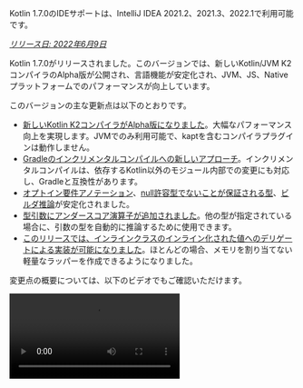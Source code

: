 [//]: # (title: Kotlin 1.7.0の新機能)

<tldr>
   <p>Kotlin 1.7.0のIDEサポートは、IntelliJ IDEA 2021.2、2021.3、2022.1で利用可能です。</p>
</tldr>

_[リリース日: 2022年6月9日](releases.md#release-details)_

Kotlin 1.7.0がリリースされました。このバージョンでは、新しいKotlin/JVM K2コンパイラのAlpha版が公開され、言語機能が安定化され、JVM、JS、Nativeプラットフォームでのパフォーマンスが向上しています。

このバージョンの主な更新点は以下のとおりです。

*   [新しいKotlin K2コンパイラがAlpha版になりました](#new-kotlin-k2-compiler-for-the-jvm-in-alpha)。大幅なパフォーマンス向上を実現します。JVMでのみ利用可能で、kaptを含むコンパイラプラグインは動作しません。
*   [Gradleのインクリメンタルコンパイルへの新しいアプローチ](#a-new-approach-to-incremental-compilation)。インクリメンタルコンパイルは、依存するKotlin以外のモジュール内部での変更にも対応し、Gradleと互換性があります。
*   [オプトイン要件アノテーション](#stable-opt-in-requirements)、[null許容型でないことが保証される型](#stable-definitely-non-nullable-types)、[ビルダ推論](#stable-builder-inference)が安定化されました。
*   [型引数にアンダースコア演算子が追加されました](#underscore-operator-for-type-arguments)。他の型が指定されている場合に、引数の型を自動的に推論するために使用できます。
*   [このリリースでは、インラインクラスのインライン化された値へのデリゲートによる実装が可能になりました](#allow-implementation-by-delegation-to-an-inlined-value-of-an-inline-class)。ほとんどの場合、メモリを割り当てない軽量なラッパーを作成できるようになりました。

変更点の概要については、以下のビデオでもご確認いただけます。

<video src="https://www.youtube.com/v/54WEfLKtCGk" title="Kotlin 1.7.0の新機能"/>

## JVM向け新しいKotlin K2コンパイラのAlpha版

このKotlinリリースでは、新しいKotlin K2コンパイラの**Alpha**版が導入されます。新しいコンパイラは、新しい言語機能の開発を加速し、Kotlinがサポートするすべてのプラットフォームを統一し、パフォーマンス向上をもたらし、コンパイラ拡張のためのAPIを提供することを目的としています。

弊社の新しいコンパイラとその利点について、すでに詳細な説明を公開しています。

*   [新しいKotlinコンパイラへの道](https://www.youtube.com/watch?v=iTdJJq_LyoY)
*   [K2コンパイラ: トップダウンビュー](https://www.youtube.com/watch?v=db19VFLZqJM)

弊社の新しいK2コンパイラのAlpha版では、主にパフォーマンス向上に注力したため、JVMプロジェクトでのみ動作することに注意してください。Kotlin/JS、Kotlin/Native、またはその他のマルチプラットフォームプロジェクトはサポートしておらず、[kapt](kapt.md)を含むどのコンパイラプラグインも動作しません。

弊社のベンチマークでは、社内プロジェクトで優れた結果が示されています。

| プロジェクト       | 現在のKotlinコンパイラのパフォーマンス | 新しいK2 Kotlinコンパイラのパフォーマンス | パフォーマンス向上率 |
|---------------|-------------------------------------|------------------------------------|-------------------|
| Kotlin        | 2.2 KLOC/s                          | 4.8 KLOC/s                         | ~ x2.2            |
| YouTrack      | 1.8 KLOC/s                          | 4.2 KLOC/s                         | ~ x2.3            |
| IntelliJ IDEA | 1.8 KLOC/s                          | 3.9 KLOC/s                         | ~ x2.2            |
| Space         | 1.2 KLOC/s                          | 2.8 KLOC/s                         | ~ x2.3            |

> KLOC/sのパフォーマンス数値は、コンパイラが1秒あたりに処理するコードの千行単位の数値を表します。
>
> {style="tip"}

JVMプロジェクトでパフォーマンス向上を確認し、古いコンパイラのパフォーマンスと比較できます。Kotlin K2コンパイラを有効にするには、以下のコンパイラオプションを使用します。

```bash
-Xuse-k2
```

また、K2コンパイラには[多数のバグ修正が含まれています](https://youtrack.jetbrains.com/issues/KT?q=tag:%20FIR-preview-qa%20%23Resolved)。このリストにある**State: Open** (オープン状態) の問題も、実際にはK2で修正されています。

今後のKotlinリリースでは、K2コンパイラの安定性が向上し、さらなる機能が提供される予定ですので、ご期待ください！

Kotlin K2コンパイラでパフォーマンスの問題に直面した場合は、[課題トラッカーに報告してください](https://kotl.in/issue)。

## 言語

Kotlin 1.7.0では、デリゲートによる実装のサポートと、型引数用の新しいアンダースコア演算子が導入されました。また、以前のリリースでプレビュー版として導入されたいくつかの言語機能が安定化されました。

*   [インラインクラスのインライン化された値へのデリゲートによる実装](#allow-implementation-by-delegation-to-an-inlined-value-of-an-inline-class)
*   [型引数にアンダースコア演算子](#underscore-operator-for-type-arguments)
*   [ビルダ推論の安定化](#stable-builder-inference)
*   [オプトイン要件の安定化](#stable-opt-in-requirements)
*   [null許容型でないことが保証される型の安定化](#stable-definitely-non-nullable-types)

### インラインクラスのインライン化された値へのデリゲートによる実装を許可

値やクラスインスタンスの軽量なラッパーを作成したい場合、すべてのインターフェースメソッドを手動で実装する必要がありました。デリゲートによる実装はこの問題を解決しますが、1.7.0以前ではインラインクラスでは動作しませんでした。この制限が削除されたため、ほとんどの場合、メモリを割り当てない軽量なラッパーを作成できるようになりました。

```kotlin
interface Bar {
    fun foo() = "foo"
}

@JvmInline
value class BarWrapper(val bar: Bar): Bar by bar

fun main() {
    val bw = BarWrapper(object: Bar {})
    println(bw.foo())
}
```

### 型引数にアンダースコア演算子

Kotlin 1.7.0では、型引数にアンダースコア演算子`_`が導入されました。他の型が指定されている場合に、型引数を自動的に推論するために使用できます。

```kotlin
abstract class SomeClass<T> {
    abstract fun execute(): T
}

class SomeImplementation : SomeClass<String>() {
    override fun execute(): String = "Test"
}

class OtherImplementation : SomeClass<Int>() {
    override fun execute(): Int = 42
}

object Runner {
    inline fun <reified S: SomeClass<T>, T> run(): T {
        return S::class.java.getDeclaredConstructor().newInstance().execute()
    }
}

fun main() {
    // SomeImplementationがSomeClass<String>を継承しているため、TはStringと推論される
    val s = Runner.run<SomeImplementation, _>()
    assert(s == "Test")

    // OtherImplementationがSomeClass<Int>を継承しているため、TはIntと推論される
    val n = Runner.run<OtherImplementation, _>()
    assert(n == 42)
}
```

> 変数リストのどの位置でもアンダースコア演算子を使用して、型引数を推論できます。
>
{style="note"}

### ビルダ推論の安定化

ビルダ推論は、ジェネリックビルダ関数を呼び出す際に役立つ特殊な型の型推論です。ラムダ引数内の他の呼び出しに関する型情報を使用して、呼び出しの型引数をコンパイラが推論するのを助けます。

1.7.0以降、`-Xenable-builder-inference`コンパイラオプションを指定しなくても、通常の型推論が型に関する十分な情報を取得できない場合、ビルダ推論は自動的に有効化されます。このオプションは[1.6.0で導入されました](whatsnew16.md#changes-to-builder-inference)。

[カスタムジェネリックビルダの書き方](using-builders-with-builder-inference.md)をご覧ください。

### オプトイン要件の安定化

[オプトイン要件](opt-in-requirements.md)は[安定版](components-stability.md)となり、追加のコンパイラ設定は不要になりました。

1.7.0より前では、オプトイン機能自体が警告を回避するために`-opt-in=kotlin.RequiresOptIn`引数を必要としていました。これは不要になりましたが、引き続き`-opt-in`コンパイラ引数を使用して、他のアノテーションや[モジュール](opt-in-requirements.md#opt-in-a-module)をオプトインすることができます。

### null許容型でないことが保証される型の安定化

Kotlin 1.7.0では、null許容型でないことが保証される型は[安定版](components-stability.md)に昇格しました。これらは、ジェネリックなJavaクラスやインターフェースを拡張する際に、より良い相互運用性を提供します。

新しい構文`T & Any`を使用すると、使用箇所でジェネリック型パラメータをnull許容型でないことが保証される型としてマークできます。この構文形式は[交差型](https://en.wikipedia.org/wiki/Intersection_type)の表記法に由来しており、`&`の左側にnull許容上限を持つ型パラメータ、右側にnull許容型でない`Any`がある場合に限定されます。

```kotlin
fun <T> elvisLike(x: T, y: T & Any): T & Any = x ?: y

fun main() {
    // OK
    elvisLike<String>("", "").length
    // Error: 'null' cannot be a value of a non-null type
    elvisLike<String>("", null).length

    // OK
    elvisLike<String?>(null, "").length
    // Error: 'null' cannot be a value of a non-null type
    elvisLike<String?>(null, null).length
}
```

null許容型でないことが保証される型の詳細については、[こちらのKEEP](https://github.com/Kotlin/KEEP/blob/master/proposals/definitely-non-nullable-types.md)をご覧ください。

## Kotlin/JVM

このリリースでは、Kotlin/JVMコンパイラのパフォーマンス向上と新しいコンパイラオプションがもたらされます。さらに、関数型インターフェースのコンストラクタへの呼び出し可能参照が安定版になりました。1.7.0以降、Kotlin/JVMコンパイルのデフォルトのターゲットバージョンは`1.8`であることに注意してください。

*   [コンパイラのパフォーマンス最適化](#compiler-performance-optimizations)
*   [新しいコンパイラオプション `-Xjdk-release`](#new-compiler-option-xjdk-release)
*   [関数型インターフェースのコンストラクタへの呼び出し可能参照の安定化](#stable-callable-references-to-functional-interface-constructors)
*   [JVMターゲットバージョン1.6の削除](#removed-jvm-target-version-1-6)

### コンパイラのパフォーマンス最適化

Kotlin 1.7.0では、Kotlin/JVMコンパイラのパフォーマンスが向上しています。弊社のベンチマークによると、コンパイル時間はKotlin 1.6.0と比較して[平均10%短縮されました](https://youtrack.jetbrains.com/issue/KT-48233/Switching-to-JVM-IR-backend-increases-compilation-time-by-more-t#focus=Comments-27-6114542.0-0)。例えば、[kotlinx.htmlを使用するプロジェクト](https://youtrack.jetbrains.com/issue/KT-51416/Compilation-of-kotlinx-html-DSL-should-still-be-faster)のように、インライン関数の使用が多いプロジェクトでは、バイトコードの後処理の改善によりコンパイルが速くなります。

### 新しいコンパイラオプション: -Xjdk-release

Kotlin 1.7.0では、新しいコンパイラオプション`-Xjdk-release`が導入されます。このオプションは[javacのコマンドライン`--release`オプション](http://openjdk.java.net/jeps/247)と似ています。`-Xjdk-release`オプションは、ターゲットバイトコードバージョンを制御し、クラスパス内のJDKのAPIを指定されたJavaバージョンに制限します。例えば、`kotlinc -Xjdk-release=1.8`を使用すると、依存関係にあるJDKがバージョン9以上であっても`java.lang.Module`を参照できなくなります。

> このオプションは、すべてのJDKディストリビューションに対して[有効であることが保証されていません](https://youtrack.jetbrains.com/issue/KT-29974)。
>
{style="note"}

[こちらのYouTrackチケット](https://youtrack.jetbrains.com/issue/KT-29974/Add-a-compiler-option-Xjdk-release-similar-to-javac-s-release-to)でフィードバックをお寄せください。

### 関数型インターフェースのコンストラクタへの呼び出し可能参照の安定化

関数型インターフェースのコンストラクタへの[呼び出し可能参照](reflection.md#callable-references)は[安定版](components-stability.md)になりました。[コンストラクタ関数を持つインターフェースから関数型インターフェースへ、呼び出し可能参照を使用して移行する方法](fun-interfaces.md#migration-from-an-interface-with-constructor-function-to-a-functional-interface)をご覧ください。

見つかった問題は[YouTrack](https://youtrack.jetbrains.com/newissue?project=kt)にご報告ください。

### JVMターゲットバージョン1.6の削除

Kotlin/JVMコンパイルのデフォルトのターゲットバージョンは`1.8`です。`1.6`ターゲットは削除されました。

JVMターゲット1.8以降に移行してください。JVMターゲットバージョンの更新方法については、以下をご覧ください。

*   [Gradle](gradle-compiler-options.md#attributes-specific-to-jvm)
*   [Maven](maven.md#attributes-specific-to-jvm)
*   [コマンドラインコンパイラ](compiler-reference.md#jvm-target-version)

## Kotlin/Native

Kotlin 1.7.0には、Objective-CおよびSwiftとの相互運用性の変更、以前のリリースで導入された機能の安定化が含まれています。また、新しいメモリマネージャーのパフォーマンス向上とその他の更新ももたらされます。

*   [新しいメモリマネージャーのパフォーマンス向上](#performance-improvements-for-the-new-memory-manager)
*   [JVMおよびJS IRバックエンドとの統一されたコンパイラプラグインABI](#unified-compiler-plugin-abi-with-jvm-and-js-ir-backends)
*   [スタンドアロンAndroid実行可能ファイルのサポート](#support-for-standalone-android-executables)
*   [Swift async/awaitとの相互運用: KotlinUnitの代わりにVoidを返す](#interop-with-swift-async-await-returning-void-instead-of-kotlinunit)
*   [Objective-Cブリッジを介した未宣言例外の禁止](#prohibited-undeclared-exceptions-through-objective-c-bridges)
*   [CocoaPods統合の改善](#improved-cocoapods-integration)
*   [Kotlin/NativeコンパイラのダウンロードURLの上書き](#overriding-the-kotlin-native-compiler-download-url)

### 新しいメモリマネージャーのパフォーマンス向上

> 新しいKotlin/Nativeメモリマネージャーは[Alpha版](components-stability.md)です。
> 将来的に非互換な変更が加えられたり、手動での移行が必要になったりする可能性があります。
> [YouTrack](https://youtrack.jetbrains.com/issue/KT-48525)でのフィードバックをいただければ幸いです。
>
{style="note"}

新しいメモリマネージャーはまだAlpha版ですが、[安定版](components-stability.md)になる途上にあります。このリリースでは、新しいメモリマネージャー、特にガベージコレクション (GC) のパフォーマンスが大幅に向上しています。特に、[1.6.20で導入された](whatsnew1620.md)スウィープフェーズの並行実装がデフォルトで有効になりました。これにより、アプリケーションがGCのために一時停止する時間を短縮できます。新しいGCスケジューラは、特に大規模なヒープにおいて、GCの頻度をより適切に選択します。

また、デバッグバイナリを特に最適化し、メモリマネージャーの実装コードで適切な最適化レベルとリンク時最適化が使用されるようにしました。これにより、弊社のベンチマークではデバッグバイナリの実行時間が約30%改善されました。

プロジェクトで新しいメモリマネージャーを試してその動作を確認し、[YouTrack](https://youtrack.jetbrains.com/issue/KT-48525)でフィードバックをお寄せください。

### JVMおよびJS IRバックエンドとの統一されたコンパイラプラグインABI

Kotlin 1.7.0以降、Kotlin Multiplatform Gradleプラグインは、Kotlin/Native用の組み込み可能なコンパイラJARをデフォルトで使用します。この[機能は1.6.0で実験的として発表されました](whatsnew16.md#unified-compiler-plugin-abi-with-jvm-and-js-ir-backends)が、現在は安定版となり、使用準備が整っています。

この改善は、コンパイラプラグイン開発体験を向上させるため、ライブラリ開発者にとって非常に便利です。このリリース以前は、Kotlin/Native用に個別のアーティファクトを提供する必要がありましたが、現在はNativeおよびその他のサポートされるプラットフォームで同じコンパイラプラグインアーティファクトを使用できます。

> この機能は、プラグイン開発者が既存のプラグインに対して移行手順を踏む必要がある場合があります。
>
> アップデートに向けてプラグインを準備する方法については、[こちらのYouTrack課題](https://youtrack.jetbrains.com/issue/KT-48595)をご覧ください。
>
{style="warning"}

### スタンドアロンAndroid実行可能ファイルのサポート

Kotlin 1.7.0は、Android Nativeターゲット用の標準の実行可能ファイルを生成するための完全なサポートを提供します。これは[1.6.20で導入されました](whatsnew1620.md#support-for-standalone-android-executables)が、現在はデフォルトで有効になっています。

Kotlin/Nativeが共有ライブラリを生成していた以前の動作に戻したい場合は、以下の設定を使用します。

```kotlin
binaryOptions["androidProgramType"] = "nativeActivity"
```

### Swift async/awaitとの相互運用: KotlinUnitの代わりにVoidを返す

Kotlinの`suspend`関数は、Swiftで`KotlinUnit`の代わりに`Void`型を返すようになりました。これは、Swiftの`async`/`await`との相互運用性が向上した結果です。この機能は[1.6.20で導入されました](whatsnew1620.md#interop-with-swift-async-await-returning-void-instead-of-kotlinunit)が、このリリースではこの動作がデフォルトで有効になっています。

このような関数に適切な型を返すために、`kotlin.native.binary.unitSuspendFunctionObjCExport=proper`プロパティを使用する必要はなくなりました。

### Objective-Cブリッジを介した未宣言例外の禁止

KotlinコードをSwift/Objective-Cコードから呼び出す場合（またはその逆）、そのコードが例外をスローすると、例外が発生したコードで処理されるべきです。ただし、適切な変換（例えば、`@Throws`アノテーションの使用など）を伴う言語間で例外転送を明示的に許可している場合は別です。

以前のKotlinには、未宣言の例外が一部のケースで意図せずある言語から別の言語に「リーク」するという動作がありました。Kotlin 1.7.0ではその問題が修正され、現在はそのようなケースではプログラムが終了します。

したがって、例えばKotlinに`{ throw Exception() }`ラムダがあり、それをSwiftから呼び出す場合、Kotlin 1.7.0では例外がSwiftコードに到達するとすぐに終了します。以前のKotlinバージョンでは、そのような例外がSwiftコードにリークする可能性がありました。

`@Throws`アノテーションは以前と同様に動作します。

### CocoaPods統合の改善

Kotlin 1.7.0以降、プロジェクトにCocoaPodsを統合したい場合でも、`cocoapods-generate`プラグインをインストールする必要がなくなりました。

以前は、CocoaPodsを使用するため、例えばKotlin Multiplatform Mobileプロジェクトで[iOSの依存関係](https://www.jetbrains.com/help/kotlin-multiplatform-dev/multiplatform-ios-dependencies.html#with-cocoapods)を処理するために、CocoaPods依存関係マネージャーと`cocoapods-generate`プラグインの両方をインストールする必要がありました。

これでCocoaPods統合のセットアップが容易になり、`cocoapods-generate`がRuby 3以降にインストールできない問題も解決されました。Apple M1でより良く動作する最新のRubyバージョンもサポートされています。

[初期のCocoaPods統合](https://www.jetbrains.com/help/kotlin-multiplatform-dev/multiplatform-cocoapods-overview.html#set-up-an-environment-to-work-with-cocoapods)のセットアップ方法をご覧ください。

### Kotlin/NativeコンパイラのダウンロードURLの上書き

Kotlin 1.7.0以降、Kotlin/NativeコンパイラのダウンロードURLをカスタマイズできます。これは、CI上の外部リンクが禁止されている場合に役立ちます。

デフォルトのベースURL `https://download.jetbrains.com/kotlin/native/builds` を上書きするには、以下のGradleプロパティを使用します。

```none
kotlin.native.distribution.baseDownloadUrl=https://example.com
```

> ダウンローダーは、ネイティブバージョンとターゲットOSをこのベースURLに追加して、実際のコンパイラディストリビューションがダウンロードされるようにします。
>
{style="note"}

## Kotlin/JS

Kotlin/JSは、[JS IRコンパイラバックエンド](js-ir-compiler.md)のさらなる改善と、開発体験を向上させるその他のアップデートを受けています。

*   [新しいIRバックエンドのパフォーマンス向上](#performance-improvements-for-the-new-ir-backend)
*   [IR使用時のメンバー名のミニファイ](#minification-for-member-names-when-using-ir)
*   [IRバックエンドでのポリフィルによる古いブラウザのサポート](#support-for-older-browsers-via-polyfills-in-the-ir-backend)
*   [js式からのJavaScriptモジュールの動的ロード](#dynamically-load-javascript-modules-from-js-expressions)
*   [JavaScriptテストランナー用の環境変数を指定](#specify-environment-variables-for-javascript-test-runners)

### 新しいIRバックエンドのパフォーマンス向上

このリリースには、開発体験を向上させるいくつかの大きなアップデートが含まれています。

*   Kotlin/JSのインクリメンタルコンパイルパフォーマンスが大幅に改善されました。JSプロジェクトのビルドにかかる時間が短縮されます。インクリメンタルなリビルドは、多くの場合、レガシーバックエンドとほぼ同等になりました。
*   Kotlin/JSの最終バンドルは、最終成果物のサイズを大幅に削減したため、必要なスペースが少なくなりました。一部の大規模プロジェクトでは、プロダクションバンドルサイズがレガシーバックエンドと比較して最大20%削減されたことを確認しています。
*   インターフェースの型チェックが桁違いに改善されました。
*   Kotlinはより高品質なJSコードを生成します。

### IR使用時のメンバー名のミニファイ

Kotlin/JS IRコンパイラは、Kotlinのクラスと関数の関係に関する内部情報を使用して、関数、プロパティ、クラスの名前を短縮する、より効率的なミニファイ（軽量化）を適用するようになりました。これにより、結果としてバンドルされるアプリケーションが縮小されます。

この種類のミニファイは、Kotlin/JSアプリケーションをプロダクションモードでビルドする際に自動的に適用され、デフォルトで有効になっています。メンバー名のミニファイを無効にするには、`-Xir-minimized-member-names`コンパイラフラグを使用します。

```kotlin
kotlin {
    js(IR) {
        compilations.all {
            compileKotlinTask.kotlinOptions.freeCompilerArgs += listOf("-Xir-minimized-member-names=false")
        }
    }
}
```

### IRバックエンドでのポリフィルによる古いブラウザのサポート

Kotlin/JSのIRコンパイラバックエンドには、レガシーバックエンドと同じポリフィルが含まれるようになりました。これにより、新しいコンパイラでコンパイルされたコードは、Kotlin標準ライブラリで使用されるES2015のすべてのメソッドをサポートしていない古いブラウザでも実行できるようになります。プロジェクトで実際に使用されるポリフィルのみが最終バンドルに含まれるため、バンドルサイズへの潜在的な影響を最小限に抑えます。

この機能はIRコンパイラを使用する場合にデフォルトで有効になっており、設定する必要はありません。

### js式からのJavaScriptモジュールの動的ロード

JavaScriptモジュールを扱うほとんどのアプリケーションは、[JavaScriptモジュールの統合](js-modules.md)でカバーされている静的インポートを使用します。しかし、Kotlin/JSには、アプリケーションでJavaScriptモジュールを実行時に動的にロードするメカニズムが不足していました。

Kotlin 1.7.0以降、JavaScriptからの`import`ステートメントが`js`ブロックでサポートされ、パッケージをアプリケーションに実行時に動的に取り込むことができるようになりました。

```kotlin
val myPackage = js("import('my-package')")
```

### JavaScriptテストランナー用の環境変数を指定

Node.jsパッケージの解決を調整したり、Node.jsテストに外部情報を渡したりするために、JavaScriptテストランナーが使用する環境変数を指定できるようになりました。環境変数を定義するには、ビルドスクリプトの`testTask`ブロック内で、キーと値のペアを指定して`environment()`関数を使用します。

```kotlin
kotlin {
    js {
        nodejs {
            testTask {
                environment("key", "value")
            }
        }
    }
}
```

## 標準ライブラリ

Kotlin 1.7.0では、標準ライブラリに多くの変更と改善が加えられました。これにより、新機能が導入され、実験的な機能が安定化され、Native、JS、JVM全体で名前付きキャプチャグループのサポートが統一されました。

*   [min()とmax()コレクション関数がnull非許容を返すようになりました](#min-and-max-collection-functions-return-as-non-nullable)
*   [特定のインデックスでの正規表現マッチング](#regular-expression-matching-at-specific-indices)
*   [以前の言語バージョンとAPIバージョンの拡張サポート](#extended-support-for-previous-language-and-api-versions)
*   [リフレクションによるアノテーションへのアクセス](#access-to-annotations-via-reflection)
*   [安定版ディープ再帰関数](#stable-deep-recursive-functions)
*   [デフォルト時間ソースのインラインクラスに基づくタイムマーク](#time-marks-based-on-inline-classes-for-default-time-source)
*   [Java Optional用の新しい実験的拡張関数](#new-experimental-extension-functions-for-java-optionals)
*   [JSとNativeでの名前付きキャプチャグループのサポート](#support-for-named-capturing-groups-in-js-and-native)

### min()とmax()コレクション関数がnull非許容を返すようになりました

[Kotlin 1.4.0](whatsnew14.md)では、`min()`と`max()`コレクション関数を`minOrNull()`と`maxOrNull()`に改名しました。これらの新しい名前は、受信側コレクションが空の場合にnullを返すというその動作をより適切に反映しています。これにより、関数がKotlinコレクションAPI全体で使用されている命名規則と一貫するようになりました。

同様に、`minBy()`、`maxBy()`、`minWith()`、`maxWith()`もKotlin 1.4.0でそれぞれ`*OrNull()`の同義語が追加されました。この変更の影響を受ける古い関数は徐々に非推奨になりました。

Kotlin 1.7.0では、元の関数名がnull非許容の戻り値の型で再導入されます。新しい`min()`、`max()`、`minBy()`、`maxBy()`、`minWith()`、`maxWith()`関数は、コレクション要素を厳密に返すか、例外をスローするようになりました。

```kotlin
fun main() {
    val numbers = listOf<Int>()
    println(numbers.maxOrNull()) // "null"
    println(numbers.max()) // "Exception in... Collection is empty."
}
```

### 特定のインデックスでの正規表現マッチング

`Regex.matchAt()`と`Regex.matchesAt()`関数は、[1.5.30で導入されましたが](whatsnew1530.md#matching-with-regex-at-a-particular-position)、現在は安定版です。これらは、`String`または`CharSequence`内の特定の位置で正規表現が完全に一致するかどうかをチェックする方法を提供します。

`matchesAt()`は一致をチェックし、ブール値を返します。

```kotlin
fun main() {
    val releaseText = "Kotlin 1.7.0 is on its way!"
    // regular expression: one digit, dot, one digit, dot, one or more digits
    val versionRegex = "\\d[.]\\d[.]\\d+".toRegex()

    println(versionRegex.matchesAt(releaseText, 0)) // "false"
    println(versionRegex.matchesAt(releaseText, 7)) // "true"
}
```

`matchAt()`は一致が見つかった場合はその一致を返し、見つからなかった場合は`null`を返します。

```kotlin
fun main() {
    val releaseText = "Kotlin 1.7.0 is on its way!"
    val versionRegex = "\\d[.]\\d[.]\\d+".toRegex()

    println(versionRegex.matchAt(releaseText, 0)) // "null"
    println(versionRegex.matchAt(releaseText, 7)?.value) // "1.7.0"
}
```

この[YouTrack課題](https://youtrack.jetbrains.com/issue/KT-34021)にご意見をお寄せいただけると幸いです。

### 以前の言語バージョンとAPIバージョンの拡張サポート

幅広い以前のKotlinバージョンで利用可能なライブラリを開発するライブラリ作成者をサポートし、Kotlinのメジャーリリース頻度の増加に対応するために、以前の言語バージョンとAPIバージョンのサポートを拡張しました。

Kotlin 1.7.0では、以前の言語およびAPIバージョンを2つではなく3つサポートしています。これは、Kotlin 1.7.0がKotlin 1.4.0までのKotlinバージョンをターゲットとするライブラリの開発をサポートすることを意味します。下位互換性の詳細については、[互換性モード](compatibility-modes.md)をご覧ください。

### リフレクションによるアノテーションへのアクセス

The [`KAnnotatedElement.findAnnotations()`](https://kotlinlang.org/api/latest/jvm/stdlib/kotlin.reflect.full/find-annotations.html)拡張関数は、[Kotlin 1.6.0で初めて導入されましたが](whatsnew16.md#repeatable-annotations-with-runtime-retention-for-1-8-jvm-target)、現在は[安定版](components-stability.md)です。この[リフレクション](reflection.md)関数は、個別に適用されたアノテーションと繰り返し適用されたアノテーションの両方を含む、指定された型のアノテーションを要素上にすべて返します。

```kotlin
@Repeatable
annotation class Tag(val name: String)

@Tag("First Tag")
@Tag("Second Tag")
fun taggedFunction() {
    println("I'm a tagged function!")
}

fun main() {
    val x = ::taggedFunction
    val foo = x as KAnnotatedElement
    println(foo.findAnnotations<Tag>()) // [@Tag(name=First Tag), @Tag(name=Second Tag)]
}
```

### 安定版ディープ再帰関数

ディープ再帰関数は、[Kotlin 1.4.0](https://blog.jetbrains.com/kotlin/2020/07/kotlin-1-4-rc-debugging-coroutines/#Defining_deep_recursive_functions_using_coroutines)以降、実験的な機能として利用可能でしたが、Kotlin 1.7.0で[安定版](components-stability.md)になりました。`DeepRecursiveFunction`を使用すると、実際の呼び出しスタックを使用する代わりに、スタックをヒープ上に保持する関数を定義できます。これにより、非常に深い再帰計算を実行できます。ディープ再帰関数を呼び出すには、`invoke`を使用します。

この例では、ディープ再帰関数を使用して二分木の深さを再帰的に計算します。このサンプル関数は100,000回再帰的に自身を呼び出しますが、`StackOverflowError`はスローされません。

```kotlin
class Tree(val left: Tree?, val right: Tree?)

val calculateDepth = DeepRecursiveFunction<Tree?, Int> { t ->
    if (t == null) 0 else maxOf(
        callRecursive(t.left),
        callRecursive(t.right)
    ) + 1
}

fun main() {
    // Generate a tree with a depth of 100_000
    val deepTree = generateSequence(Tree(null, null)) { prev ->
        Tree(prev, null)
    }.take(100_000).last()

    println(calculateDepth(deepTree)) // 100000
}
```

再帰の深さが1000回を超える場合は、コードでディープ再帰関数の使用を検討してください。

### デフォルト時間ソースのインラインクラスに基づくタイムマーク

Kotlin 1.7.0では、`TimeSource.Monotonic`によって返されるタイムマークをインライン値クラスに変更することで、時間計測機能のパフォーマンスが向上しました。これは、`markNow()`、`elapsedNow()`、`measureTime()`、`measureTimedValue()`などの関数を呼び出しても、その`TimeMark`インスタンスのラッパークラスが割り当てられないことを意味します。特に、ホットパスの一部であるコードを計測する場合、これにより計測のパフォーマンスへの影響を最小限に抑えることができます。

```kotlin
@OptIn(ExperimentalTime::class)
fun main() {
    val mark = TimeSource.Monotonic.markNow() // Returned `TimeMark` is inline class
    val elapsedDuration = mark.elapsedNow()
}
```

> この最適化は、`TimeMark`が取得された時間ソースが`TimeSource.Monotonic`であることが静的にわかっている場合にのみ利用可能です。
>
{style="note"}

### Java Optional用の新しい実験的拡張関数

Kotlin 1.7.0には、Javaの`Optional`クラスを扱う際に便利な新機能が追加されました。これらの新機能は、JVMでOptionalオブジェクトをアンラップおよび変換するために使用でき、Java APIの操作をより簡潔にするのに役立ちます。

`getOrNull()`、`getOrDefault()`、`getOrElse()`拡張関数を使用すると、`Optional`に値が存在する場合にその値を取得できます。そうでない場合は、それぞれ`null`、デフォルト値、または関数によって返された値が取得されます。

```kotlin
val presentOptional = Optional.of("I'm here!")

println(presentOptional.getOrNull())
// "I'm here!"

val absentOptional = Optional.empty<String>()

println(absentOptional.getOrNull())
// null
println(absentOptional.getOrDefault("Nobody here!"))
// "Nobody here!"
println(absentOptional.getOrElse {
    println("Optional was absent!")
    "Default value!"
})
// "Optional was absent!"
// "Default value!"
```

`toList()`、`toSet()`、`asSequence()`拡張関数は、存在する`Optional`の値をリスト、セット、またはシーケンスに変換し、そうでない場合は空のコレクションを返します。`toCollection()`拡張関数は、`Optional`の値を既存の宛先コレクションに追加します。

```kotlin
val presentOptional = Optional.of("I'm here!")
val absentOptional = Optional.empty<String>()
println(presentOptional.toList() + "," + absentOptional.toList())
// ["I'm here!"], []
println(presentOptional.toSet() + "," + absentOptional.toSet())
// ["I'm here!"], []
val myCollection = mutableListOf<String>()
absentOptional.toCollection(myCollection)
println(myCollection)
// []
presentOptional.toCollection(myCollection)
println(myCollection)
// ["I'm here!"]
val list = listOf(presentOptional, absentOptional).flatMap { it.asSequence() }
println(list)
// ["I'm here!"]
```

これらの拡張関数はKotlin 1.7.0で実験的機能として導入されています。`Optional`拡張の詳細については、[こちらのKEEP](https://github.com/Kotlin/KEEP/pull/291)をご覧ください。いつものように、[Kotlin課題トラッカー](https://kotl.in/issue)でのフィードバックをお待ちしております。

### JSとNativeでの名前付きキャプチャグループのサポート

Kotlin 1.7.0以降、名前付きキャプチャグループはJVMだけでなく、JSおよびNativeプラットフォームでもサポートされます。

キャプチャグループに名前を付けるには、正規表現で`(?<name>group)`構文を使用します。グループに一致するテキストを取得するには、新しく導入された[`MatchGroupCollection.get()`](https://kotlinlang.org/api/latest/jvm/stdlib/kotlin.text/get.html)関数を呼び出し、グループ名を渡します。

#### 名前で一致したグループ値を取得

都市の座標を一致させる例を考えてみましょう。正規表現に一致するグループのコレクションを取得するには、[`groups`](https://kotlinlang.org/api/latest/jvm/stdlib/kotlin.text/-match-result/groups.html)を使用します。グループの内容をその番号（インデックス）と、`value`を使用した名前で取得する場合を比較します。

```kotlin
fun main() {
    val regex = "\\b(?<city>[A-Za-z\\s]+),\\s(?<state>[A-Z]{2}):\\s(?<areaCode>[0-9]{3})\\b".toRegex()
    val input = "Coordinates: Austin, TX: 123"
    val match = regex.find(input)!!
    println(match.groups["city"]?.value) // "Austin" — by name
    println(match.groups[2]?.value) // "TX" — by number
}
```

#### 名前付き後方参照

グループ名の後方参照でもグループ名を使用できるようになりました。後方参照は、以前にキャプチャグループによって一致したのと同じテキストに一致します。これには、正規表現で`\k<name>`構文を使用します。

```kotlin
fun backRef() {
    val regex = "(?<title>\\w+), yes \\k<title>".toRegex()
    val match = regex.find("Do you copy? Sir, yes Sir!")!!
    println(match.value) // "Sir, yes Sir"
    println(match.groups["title"]?.value) // "Sir"
}
```

#### 置換式での名前付きグループ

名前付きグループ参照は置換式で使用できます。入力内の指定された正規表現のすべての出現を置換式で置き換える[`replace()`](https://kotlinlang.org/api/latest/jvm/stdlib/kotlin.text/-regex/replace.html)関数と、最初の一致のみを交換する[`replaceFirst()`](https://kotlinlang.org/api/latest/jvm/stdlib/kotlin.text/-regex/replace-first.html)関数を考えてみましょう。

置換文字列内の`${name}`の出現は、指定された名前のキャプチャグループに対応するサブシーケンスに置き換えられます。名前とインデックスによるグループ参照の置換を比較できます。

```kotlin
fun dateReplace() {
    val dateRegex = Regex("(?<dd>\\d{2})-(?<mm>\\d{2})-(?<yyyy>\\d{4})")
    val input = "Date of birth: 27-04-2022"
    println(dateRegex.replace(input, "\${yyyy}-\${mm}-\${dd}")) // "Date of birth: 2022-04-27" — by name
    println(dateRegex.replace(input, "\$3-\$2-\$1")) // "Date of birth: 2022-04-27" — by number
}
```

## Gradle

このリリースでは、新しいビルドレポート、Gradleプラグインバリアントのサポート、kaptの新しい統計情報など、多くの新機能が導入されます。

*   [インクリメンタルコンパイルへの新しいアプローチ](#a-new-approach-to-incremental-compilation)
*   [コンパイラのパフォーマンスを追跡するための新しいビルドレポート](#build-reports-for-kotlin-compiler-tasks)
*   [GradleおよびAndroid Gradleプラグインの最小サポートバージョンの変更](#bumping-minimum-supported-versions)
*   [Gradleプラグインバリアントのサポート](#support-for-gradle-plugin-variants)
*   [Kotlin GradleプラグインAPIの更新](#updates-in-the-kotlin-gradle-plugin-api)
*   [plugins APIを介したsam-with-receiverプラグインの利用可能性](#the-sam-with-receiver-plugin-is-available-via-the-plugins-api)
*   [コンパイルタスクの変更](#changes-in-compile-tasks)
*   [kaptの各アノテーションプロセッサによって生成されたファイルの新しい統計情報](#statistics-of-generated-files-by-each-annotation-processor-in-kapt)
*   [kotlin.compiler.execution.strategyシステムプロパティの非推奨化](#deprecation-of-the-kotlin-compiler-execution-strategy-system-property)
*   [非推奨オプション、メソッド、プラグインの削除](#removal-of-deprecated-options-methods-and-plugins)

### インクリメンタルコンパイルへの新しいアプローチ

> インクリメンタルコンパイルへの新しいアプローチは[実験的](components-stability.md)です。これはいつでも廃止または変更される可能性があります。
> オプトインが必要です（詳細については下記を参照）。評価目的でのみ使用することをお勧めします。
> [YouTrack](https://youtrack.jetbrains.com/issues/KT)でのフィードバックをいただければ幸いです。
>
{style="warning"}

Kotlin 1.7.0では、クロスモジュール変更のためのインクリメンタルコンパイルを再設計しました。これで、インクリメンタルコンパイルは依存するKotlin以外のモジュール内部での変更にも対応し、[Gradleビルドキャッシュ](https://docs.gradle.org/current/userguide/build_cache.html)と互換性があります。コンパイル回避のサポートも改善されました。

ビルドキャッシュを使用する場合や、Kotlin以外のGradleモジュールで頻繁に変更を行う場合に、新しいアプローチの最も大きなメリットを実感できると期待しています。`kotlin-gradle-plugin`モジュールに関するKotlinプロジェクトのテストでは、キャッシュヒット後の変更で80%以上の改善が示されています。

この新しいアプローチを試すには、`gradle.properties`に以下のオプションを設定してください。

```none
kotlin.incremental.useClasspathSnapshot=true
```

> インクリメンタルコンパイルへの新しいアプローチは、現在GradleビルドシステムにおけるJVMバックエンドでのみ利用可能です。
>
{style="note"}

インクリメンタルコンパイルの新しいアプローチが内部でどのように実装されているかについては、[こちらのブログ投稿](https://blog.jetbrains.com/kotlin/2022/07/a-new-approach-to-incremental-compilation-in-kotlin/)をご覧ください。

私たちはこの技術を安定させ、他のバックエンド（例えばJS）やビルドシステムへのサポートを追加する計画です。このコンパイル方式で発生する問題や奇妙な動作について、[YouTrack](https://youtrack.jetbrains.com/issues/KT)にご報告いただければ幸いです。ありがとうございます！

Kotlinチームは、[Ivan Gavrilovic](https://github.com/gavra0)氏、[Hung Nguyen](https://github.com/hungvietnguyen)氏、[Cédric Champeau](https://github.com/melix)氏、およびその他の外部貢献者の皆様のご協力に深く感謝いたします。

### Kotlinコンパイラタスクのビルドレポート

> Kotlinビルドレポートは[実験的](components-stability.md)です。これはいつでも廃止または変更される可能性があります。
> オプトインが必要です（詳細については下記を参照）。評価目的でのみ使用してください。
> [YouTrack](https://youtrack.jetbrains.com/issues/KT)でのフィードバックをいただければ幸いです。
>
{style="warning"}

Kotlin 1.7.0では、コンパイラのパフォーマンスを追跡するのに役立つビルドレポートが導入されます。レポートには、異なるコンパイルフェーズの期間と、コンパイルがインクリメンタルでなかった理由が含まれています。

ビルドレポートは、コンパイラのタスクに関する問題を調査したい場合に役立ちます。例えば：

*   Gradleビルドに時間がかかりすぎ、パフォーマンス低下の根本原因を理解したい場合。
*   同じプロジェクトのコンパイル時間が異なり、数秒で終わることもあれば、数分かかることもある場合。

ビルドレポートを有効にするには、`gradle.properties`でビルドレポートの出力先を宣言します。

```none
kotlin.build.report.output=file
```

以下の値（およびそれらの組み合わせ）が利用可能です。

*   `file`はビルドレポートをローカルファイルに保存します。
*   `build_scan`はビルドレポートを[ビルドスキャン](https://scans.gradle.com/)の`custom values`セクションに保存します。

    > Gradle Enterpriseプラグインは、カスタム値の数とその長さを制限します。大規模なプロジェクトでは、一部の値が失われる可能性があります。
    >
    {style="note"}

*   `http`はHTTP(S)を使用してビルドレポートを送信します。POSTメソッドはJSON形式でメトリクスを送信します。データはバージョンごとに変更される可能性があります。送信されるデータの現在のバージョンは、[Kotlinリポジトリ](https://github.com/JetBrains/kotlin/blob/master/libraries/tools/kotlin-gradle-plugin/src/common/kotlin/org/jetbrains/kotlin/gradle/report/data/GradleCompileStatisticsData.kt)で確認できます。

実行時間の長いコンパイルのビルドレポートを分析することで解決できる一般的なケースが2つあります。

*   ビルドがインクリメンタルでなかった場合。原因を分析し、根本的な問題を修正してください。
*   ビルドはインクリメンタルだったが、時間がかかりすぎた場合。ソースファイルを再編成してみてください。大きなファイルを分割したり、個別のクラスを異なるファイルに保存したり、大きなクラスをリファクタリングしたり、トップレベル関数を異なるファイルで宣言したりするなどです。

新しいビルドレポートの詳細については、[こちらのブログ投稿](https://blog.jetbrains.com/kotlin/2022/06/introducing-kotlin-build-reports/)をご覧ください。

インフラストラクチャでビルドレポートの使用を試すことを歓迎します。フィードバック、問題、改善の提案などございましたら、お気軽に[課題トラッカー](https://youtrack.jetbrains.com/newIssue)にご報告ください。よろしくお願いいたします！

### GradleおよびAndroid Gradleプラグインの最小サポートバージョンの変更

Kotlin 1.7.0以降、サポートされるGradleの最小バージョンは6.7.1です。[Gradleプラグインバリアント](#support-for-gradle-plugin-variants)と新しいGradle APIをサポートするために、[バージョンを上げる必要がありました](https://youtrack.jetbrains.com/issue/KT-49733/Bump-minimal-supported-Gradle-version-to-6-7-1)。今後は、Gradleプラグインバリアント機能のおかげで、最小サポートバージョンを頻繁に上げる必要はなくなるはずです。

また、サポートされるAndroid Gradleプラグインの最小バージョンは3.6.4になりました。

### Gradleプラグインバリアントのサポート

Gradle 7.0では、Gradleプラグイン開発者向けの新しい機能である[バリアントを持つプラグイン](https://docs.gradle.org/7.0/userguide/implementing_gradle_plugins.html#plugin-with-variants)が導入されました。この機能により、Gradleバージョン7.1未満との互換性を維持しながら、新しいGradle機能のサポートを容易に追加できます。[Gradleでのバリアント選択](https://docs.gradle.org/current/userguide/variant_model.html)の詳細をご覧ください。

Gradleプラグインバリアントを使用すると、異なるGradleバージョン向けに異なるKotlin Gradleプラグインバリアントを出荷できます。目標は、Gradleの最も古いサポート対象バージョンに対応する`main`バリアントで、ベースとなるKotlinコンパイルをサポートすることです。各バリアントには、対応するリリースからのGradle機能の実装が含まれます。最新のバリアントは、最も幅広いGradle機能セットをサポートします。このアプローチにより、機能が制限された古いGradleバージョンへのサポートを拡張できます。

現在、Kotlin Gradleプラグインには2つのバリアントのみが存在します。

*   `main`：Gradleバージョン6.7.1～6.9.3向け
*   `gradle70`：Gradleバージョン7.0以上向け

今後のKotlinリリースでは、さらに追加される可能性があります。

ビルドがどのバリアントを使用しているかを確認するには、[`--info`ログレベル](https://docs.gradle.org/current/userguide/logging.html#sec:choosing_a_log_level)を有効にし、出力から`Using Kotlin Gradle plugin`で始まる文字列、例えば`Using Kotlin Gradle plugin main variant`を探してください。

> Gradleにおけるバリアント選択の既知の問題に対する回避策は以下の通りです。
> *   [pluginManagementでのResolutionStrategyが、マルチバリアントを持つプラグインで機能しない](https://github.com/gradle/gradle/issues/20545)
> *   [プラグインが`buildSrc`共通依存関係として追加された場合、プラグインバリアントが無視される](https://github.com/gradle/gradle/issues/20847)
>
{style="note"}

[こちらのYouTrackチケット](https://youtrack.jetbrains.com/issue/KT-49227/Support-Gradle-plugins-variants)でフィードバックをお寄せください。

### Kotlin GradleプラグインAPIの更新

Kotlin GradleプラグインAPIアーティファクトは、いくつかの改善が施されました。

*   ユーザーが設定可能な入力を備えたKotlin/JVMおよびKotlin/kaptタスク用の新しいインターフェースが追加されました。
*   すべてのKotlinプラグインが継承する新しい`KotlinBasePlugin`インターフェースが追加されました。このインターフェースは、任意のKotlin Gradleプラグイン（JVM、JS、マルチプラットフォーム、Native、その他のプラットフォーム）が適用されるたびに、何らかの設定アクションをトリガーしたい場合に使用します。

    ```kotlin
    project.plugins.withType<org.jetbrains.kotlin.gradle.plugin.KotlinBasePlugin>() {
        // ここでアクションを設定
    }
    ```
    `KotlinBasePlugin`に関するフィードバックは、[こちらのYouTrackチケット](https://youtrack.jetbrains.com/issue/KT-48008/Consider-offering-a-KotlinBasePlugin)にお寄せください。

*   Android GradleプラグインがKotlinコンパイル自体を設定するための基礎を築きました。これにより、ビルドにKotlin Android Gradleプラグインを追加する必要がなくなります。
    追加されたサポートについて学び、試すには、[Android Gradleプラグインのリリースアナウンス](https://developer.android.com/studio/releases/gradle-plugin)をご覧ください！

### plugins APIを介したsam-with-receiverプラグインの利用可能性

[sam-with-receiverコンパイラプラグイン](sam-with-receiver-plugin.md)は、[Gradle plugins DSL](https://docs.gradle.com/current/userguide/plugins.html#sec:plugins_block)を介して利用可能になりました。

```kotlin
plugins {
    id("org.jetbrains.kotlin.plugin.sam.with.receiver") version "$kotlin_version"
}
```

### コンパイルタスクの変更

コンパイルタスクは、このリリースで多くの変更を受けました。

*   Kotlinコンパイルタスクは、Gradleの`AbstractCompile`タスクを継承しなくなりました。`DefaultTask`のみを継承します。
*   `AbstractCompile`タスクには`sourceCompatibility`と`targetCompatibility`の入力があります。`AbstractCompile`タスクが継承されなくなったため、これらの入力はKotlinユーザーのスクリプトでは利用できなくなりました。
*   `SourceTask.stableSources`入力は利用できなくなり、`sources`入力を使用する必要があります。`setSource(...)`メソッドは引き続き利用可能です。
*   すべてのコンパイルタスクは、コンパイルに必要なライブラリのリストとして`libraries`入力を使用するようになりました。`KotlinCompile`タスクにはまだ非推奨のKotlinプロパティ`classpath`がありますが、これは今後のリリースで削除される予定です。
*   コンパイルタスクは引き続き`PatternFilterable`インターフェースを実装しており、これによりKotlinソースのフィルタリングが可能です。`sourceFilesExtensions`入力は、`PatternFilterable`メソッドの使用を優先して削除されました。
*   非推奨の`Gradle destinationDir: File`出力は、`destinationDirectory: DirectoryProperty`出力に置き換えられました。
*   Kotlin/Nativeの`AbstractNativeCompile`タスクは、`AbstractKotlinCompileTool`基底クラスを継承するようになりました。これは、Kotlin/Nativeビルドツールを他のすべてのツールに統合するための最初のステップです。

[こちらのYouTrackチケット](https://youtrack.jetbrains.com/issue/KT-32805)でフィードバックをお寄せください。

### kaptの各アノテーションプロセッサによって生成されたファイルの新しい統計情報

The `kotlin-kapt` Gradle pluginは、すでに[各プロセッサのパフォーマンス統計を報告しています](https://github.com/JetBrains/kotlin/pull/4280)。Kotlin 1.7.0以降、各アノテーションプロセッサによって生成されたファイルの数に関する統計も報告できます。

これは、ビルドの一部として未使用のアノテーションプロセッサがあるかどうかを追跡するのに役立ちます。生成されたレポートを使用して、不要なアノテーションプロセッサをトリガーするモジュールを見つけ、それを防止するためにモジュールを更新できます。

統計を有効にするには、2つのステップが必要です。

*   `build.gradle.kts`で`showProcessorStats`フラグを`true`に設定します。

    ```kotlin
    kapt {
        showProcessorStats = true
    }
    ```

*   `gradle.properties`で`kapt.verbose`Gradleプロパティを`true`に設定します。
    
    ```none
    kapt.verbose=true
    ```

> コマンドラインオプション`verbose`を介して詳細出力を有効にすることもできます（[kapt.md#use-in-cli](kapt.md#use-in-cli)を参照）。
>
{style="note"}

統計は`info`レベルでログに表示されます。`Annotation processor stats:`の行の後に各アノテーションプロセッサの実行時間に関する統計が表示されます。これらの行の後には、`Generated files report:`の行の後に各アノテーションプロセッサによって生成されたファイルの数に関する統計が表示されます。例：

```text
[INFO] Annotation processor stats:
[INFO] org.mapstruct.ap.MappingProcessor: total: 290 ms, init: 1 ms, 3 round(s): 289 ms, 0 ms, 0 ms
[INFO] Generated files report:
[INFO] org.mapstruct.ap.MappingProcessor: total sources: 2, sources per round: 2, 0, 0
```

[こちらのYouTrackチケット](https://youtrack.jetbrains.com/issue/KT-51132/KAPT-Support-reporting-the-number-of-generated-files-by-each-ann)でフィードバックをお寄せください。

### kotlin.compiler.execution.strategyシステムプロパティの非推奨化

Kotlin 1.6.20では[Kotlinコンパイラの実行戦略を定義するための新しいプロパティ](whatsnew1620.md#properties-for-defining-kotlin-compiler-execution-strategy)が導入されました。Kotlin 1.7.0では、古いシステムプロパティ`kotlin.compiler.execution.strategy`の非推奨サイクルが開始され、新しいプロパティが推奨されます。

`kotlin.compiler.execution.strategy`システムプロパティを使用すると、警告が表示されます。このプロパティは今後のリリースで削除されます。以前の動作を保持するには、システムプロパティを同名のGradleプロパティに置き換えてください。例えば、`gradle.properties`でこれを行うことができます。

```none
kotlin.compiler.execution.strategy=out-of-process
```

コンパイルタスクプロパティ`compilerExecutionStrategy`を使用することもできます。詳細については、[Gradleページ](gradle-compilation-and-caches.md#defining-kotlin-compiler-execution-strategy)をご覧ください。

### 非推奨オプション、メソッド、プラグインの削除

#### useExperimentalAnnotationメソッドの削除

Kotlin 1.7.0では、`useExperimentalAnnotation` Gradleメソッドの非推奨サイクルが完了しました。モジュールでAPIの使用をオプトインするには、代わりに`optIn()`を使用してください。

例えば、Gradleモジュールがマルチプラットフォームの場合：

```kotlin
sourceSets {
    all {
        languageSettings.optIn("org.mylibrary.OptInAnnotation")
    }
}
```

Kotlinの[オプトイン要件](opt-in-requirements.md)の詳細については、こちらをご覧ください。

#### 非推奨のコンパイラオプションの削除

いくつかのコンパイラオプションの非推奨サイクルを完了しました。

*   `kotlinOptions.jdkHome`コンパイラオプションは1.5.30で非推奨となり、現在のリリースで削除されました。Gradleビルドにこのオプションが含まれている場合、ビルドは失敗するようになりました。Kotlin 1.5.30以降でサポートされている[Javaツールチェーン](whatsnew1530.md#support-for-java-toolchains)の使用をお勧めします。
*   非推奨の`noStdlib`コンパイラオプションも削除されました。Gradleプラグインは、Kotlin標準ライブラリが存在するかどうかを制御するために`kotlin.stdlib.default.dependency=true`プロパティを使用します。

> コンパイラ引数`-jdkHome`と`-no-stdlib`は引き続き利用可能です。
>
{style="note"}

#### 非推奨プラグインの削除

Kotlin 1.4.0で`kotlin2js`と`kotlin-dce-plugin`プラグインは非推奨となり、このリリースで削除されました。`kotlin2js`の代わりに、新しい`org.jetbrains.kotlin.js`プラグインを使用してください。デッドコード除去 (DCE) は、Kotlin/JS Gradleプラグインが適切に設定されている場合に動作します。

Kotlin 1.6.0では、`KotlinGradleSubplugin`クラスの非推奨レベルを`ERROR`に変更しました。開発者はこのクラスをコンパイラプラグインの記述に使用していました。このリリースでは、[このクラスが削除されました](https://youtrack.jetbrains.com/issue/KT-48831/)。代わりに`KotlinCompilerPluginSupportPlugin`クラスを使用してください。

> プロジェクト全体でKotlinプラグインのバージョン1.7.0以降を使用するのが最善の方法です。
>
{style="tip"}

#### 非推奨のコルーチンDSLオプションとプロパティの削除

非推奨の`kotlin.experimental.coroutines` Gradle DSLオプションと、`gradle.properties`で使用されていた`kotlin.coroutines`プロパティを削除しました。今後は、_[サスペンド関数](coroutines-basics.md)_ を使用するか、ビルドスクリプトに[kotlinx.coroutinesの依存関係を追加](gradle-configure-project.md#set-a-dependency-on-a-kotlinx-library)するだけで済みます。

コルーチンの詳細については、[コルーチンガイド](coroutines-guide.md)をご覧ください。

#### ツールチェーン拡張メソッドにおける型キャストの削除

Kotlin 1.7.0より前では、Kotlin DSLでGradleツールチェーンを設定する際に、`JavaToolchainSpec`クラスへの型キャストを行う必要がありました。

```kotlin
kotlin {
    jvmToolchain {
        (this as JavaToolchainSpec).languageVersion.set(JavaLanguageVersion.of(<MAJOR_JDK_VERSION>)
    }
}
```

これで、`(this as JavaToolchainSpec)`の部分を省略できるようになりました。

```kotlin
kotlin {
    jvmToolchain {
        languageVersion.set(JavaLanguageVersion.of(<MAJOR_JDK_VERSION>)
    }
}
```

## Kotlin 1.7.0への移行

### Kotlin 1.7.0のインストール

IntelliJ IDEA 2022.1とAndroid Studio Chipmunk (212) は、Kotlinプラグインを1.7.0に自動的に更新することを提案します。

> IntelliJ IDEA 2022.2、Android Studio Dolphin (213)、またはAndroid Studio Electric Eel (221) については、Kotlinプラグイン1.7.0は今後のIntelliJ IDEAおよびAndroid Studioのアップデートで提供されます。
> 
{style="note"}

新しいコマンドラインコンパイラは、[GitHubのリリースぺージ](https://github.com/JetBrains/kotlin/releases/tag/v1.7.0)からダウンロードできます。

### Kotlin 1.7.0への既存プロジェクトの移行または新規プロジェクトの開始

*   既存のプロジェクトをKotlin 1.7.0に移行するには、Kotlinのバージョンを`1.7.0`に変更し、GradleまたはMavenプロジェクトを再インポートします。[Kotlin 1.7.0へのアップデート方法](releases.md#update-to-a-new-kotlin-version)をご覧ください。

*   Kotlin 1.7.0で新規プロジェクトを開始するには、Kotlinプラグインを更新し、**File** | **New** | **Project**からプロジェクトウィザードを実行します。

### Kotlin 1.7.0の互換性ガイド

Kotlin 1.7.0は[機能リリース](kotlin-evolution-principles.md#language-and-tooling-releases)であるため、以前の言語バージョンで記述されたコードと互換性のない変更をもたらす可能性があります。そのような変更点の詳細なリストは、[Kotlin 1.7.0の互換性ガイド](compatibility-guide-17.md)をご覧ください。